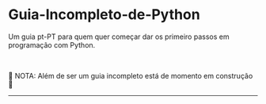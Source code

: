 # Guia-Incompleto-de-Python
Um guia pt-PT para quem quer começar dar os primeiro passos em programação com Python.

<br>

:construction: NOTA: Além de ser um guia incompleto está de momento em construção :construction:

<hr>
